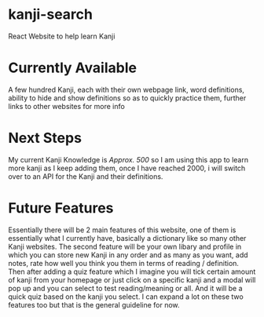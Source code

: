 # kanji-search
React Website to help learn Kanji

# Currently Available
A few hundred Kanji, each with their own webpage link, word definitions, ability to hide and show definitions so as to quickly practice them, further links to other websites for more info

# Next Steps
My current Kanji Knowledge is *Approx. 500* so I am using this app to learn more kanji as I keep adding them, once I have reached 2000, i will switch over to an API for the Kanji and their definitions.

# Future Features 
Essentially there will be 2 main features of this website, one of them is essentially what I currently have, basically a dictionary like so many other Kanji websites. 
The second feature will be your own libary and profile in which you can store new Kanji in any order and as many as you want, add notes, rate how well you think you them in terms of reading / definition. Then after adding a quiz feature which I imagine you will tick certain amount of kanji from your homepage or just click on a specific kanji and a modal will pop up and you can select to test reading/meaning or all. And it will be a quick quiz based on the kanji you select. 
I can expand a lot on these two features too but that is the general guideline for now. 
